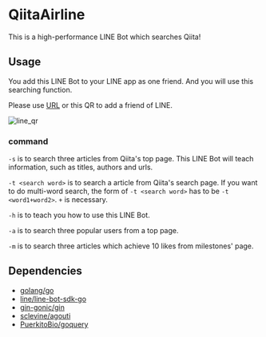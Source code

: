 # QiitaAirline
This is a high-performance LINE Bot which searches Qiita!

## Usage
You add this LINE Bot to your LINE app as one friend. And you will use this searching function.

Please use [URL](https://line.me/R/ti/p/%40xfz6432g) or this QR to add a friend of LINE.

![line_qr](https://user-images.githubusercontent.com/41543603/56892457-a0751600-6aba-11e9-8e55-f9911f2b7ce4.png)

### command
`-s` is to search three articles from Qiita's top page. This LINE Bot will teach information, such as titles, authors and urls.

`-t <search word>` is to search a article from Qiita's search page. If you want to do multi-word search, the form of `-t <search word>` has to be `-t <word1+word2>`. `+` is necessary.

`-h` is to teach you how to use this LINE Bot.

`-a` is to search three popular users from a top page.

`-m` is to search three articles which achieve 10 likes from milestones' page.

## Dependencies
- [golang/go](https://github.com/golang/go)
- [line/line-bot-sdk-go](https://github.com/line/line-bot-sdk-go)
- [gin-gonic/gin](https://github.com/gin-gonic/gin)
- [sclevine/agouti](https://github.com/sclevine/agouti)
- [PuerkitoBio/goquery](https://github.com/PuerkitoBio/goquery)
